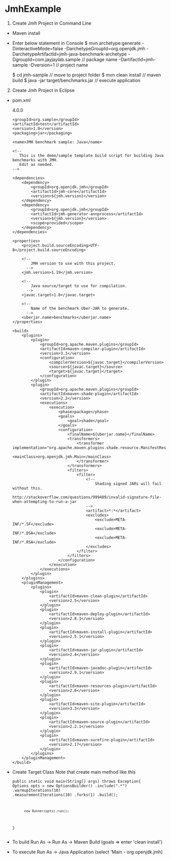 # JmhExample

1. Create Jmh Project in Command Line
  - Maven install
  - Enter below statement in Console
    $ mvn archetype:generate 
          -DinteractiveMode=false 
          -DarchetypeGroupId=org.openjdk.jmh 
          -DarchetypeArtifactId=jmh-java-benchmark-archetype 
          -DgroupId=com.jayjaylab.sample  // package name
          -DartifactId=jmh-sample -Dversion=1  // project name
    
    $ cd jmh-sample   // move to project folder
    $ mvn clean install // maven build
    $ java -jar target/benchmarks.jar  // execute application
    
2. Create Jmh Project in Eclipse
  - pom.xml
  
     <project xmlns="http://maven.apache.org/POM/4.0.0" xmlns:xsi="http://www.w3.org/2001/XMLSchema-instance"
             xsi:schemaLocation="http://maven.apache.org/POM/4.0.0 http://maven.apache.org/xsd/maven-4.0.0.xsd">
        <modelVersion>4.0.0</modelVersion>

        <groupId>org.sample</groupId>
        <artifactId>test</artifactId>
        <version>1.0</version>
        <packaging>jar</packaging>

        <name>JMH benchmark sample: Java</name>

        <!--
           This is the demo/sample template build script for building Java benchmarks with JMH.
           Edit as needed.
        -->

        <dependencies>
            <dependency>
                <groupId>org.openjdk.jmh</groupId>
                <artifactId>jmh-core</artifactId>
                <version>${jmh.version}</version>
            </dependency>
            <dependency>
                <groupId>org.openjdk.jmh</groupId>
                <artifactId>jmh-generator-annprocess</artifactId>
                <version>${jmh.version}</version>
                <scope>provided</scope>
            </dependency>
        </dependencies>

        <properties>
            <project.build.sourceEncoding>UTF-8</project.build.sourceEncoding>

            <!--
                JMH version to use with this project.
              -->
            <jmh.version>1.19</jmh.version>

            <!--
                Java source/target to use for compilation.
              -->
            <javac.target>1.8</javac.target>

            <!--
                Name of the benchmark Uber-JAR to generate.
              -->
            <uberjar.name>benchmarks</uberjar.name>
        </properties>

        <build>
            <plugins>
                <plugin>
                    <groupId>org.apache.maven.plugins</groupId>
                    <artifactId>maven-compiler-plugin</artifactId>
                    <version>3.1</version>
                    <configuration>
                        <compilerVersion>${javac.target}</compilerVersion>
                        <source>${javac.target}</source>
                        <target>${javac.target}</target>
                    </configuration>
                </plugin>
                <plugin>
                    <groupId>org.apache.maven.plugins</groupId>
                    <artifactId>maven-shade-plugin</artifactId>
                    <version>2.2</version>
                    <executions>
                        <execution>
                            <phase>package</phase>
                            <goals>
                                <goal>shade</goal>
                            </goals>
                            <configuration>
                                <finalName>${uberjar.name}</finalName>
                                <transformers>
                                    <transformer implementation="org.apache.maven.plugins.shade.resource.ManifestResourceTransformer">
                                        <mainClass>org.openjdk.jmh.Main</mainClass>
                                    </transformer>
                                </transformers>
                                <filters>
                                    <filter>
                                        <!--
                                            Shading signed JARs will fail without this.
                                            http://stackoverflow.com/questions/999489/invalid-signature-file-when-attempting-to-run-a-jar
                                        -->
                                        <artifact>*:*</artifact>
                                        <excludes>
                                            <exclude>META-INF/*.SF</exclude>
                                            <exclude>META-INF/*.DSA</exclude>
                                            <exclude>META-INF/*.RSA</exclude>
                                        </excludes>
                                    </filter>
                                </filters>
                            </configuration>
                        </execution>
                    </executions>
                </plugin>
            </plugins>
            <pluginManagement>
                <plugins>
                    <plugin>
                        <artifactId>maven-clean-plugin</artifactId>
                        <version>2.5</version>
                    </plugin>
                    <plugin>
                        <artifactId>maven-deploy-plugin</artifactId>
                        <version>2.8.1</version>
                    </plugin>
                    <plugin>
                        <artifactId>maven-install-plugin</artifactId>
                        <version>2.5.1</version>
                    </plugin>
                    <plugin>
                        <artifactId>maven-jar-plugin</artifactId>
                        <version>2.4</version>
                    </plugin>
                    <plugin>
                        <artifactId>maven-javadoc-plugin</artifactId>
                        <version>2.9.1</version>
                    </plugin>
                    <plugin>
                        <artifactId>maven-resources-plugin</artifactId>
                        <version>2.6</version>
                    </plugin>
                    <plugin>
                        <artifactId>maven-site-plugin</artifactId>
                        <version>3.3</version>
                    </plugin>
                    <plugin>
                        <artifactId>maven-source-plugin</artifactId>
                        <version>2.2.1</version>
                    </plugin>
                    <plugin>
                        <artifactId>maven-surefire-plugin</artifactId>
                        <version>2.17</version>
                    </plugin>
                </plugins>
            </pluginManagement>
        </build>

    </project>

  - Create Target Class
    Note that create main method like this
      <pre><code>public static void main(String[] args) throws Exception{
        Options opts = new OptionsBuilder()
                  .include(".*")
                  .warmupIterations(10)
                  .measurementIterations(10)
                  .forks(1)
                  .build();

              new Runner(opts).run();
	  }
 	</code></pre>
 - To build
    Run As -> Run As -> Maven Build (goals => enter 'clean install')
 - To execute
    Run As -> Java Application (select 'Main - org.openjdk.jmh)
